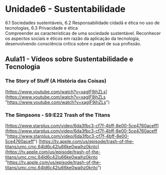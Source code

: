 # Unidade6 - Sustentabilidade

6.1 Sociedades sustentáveis, 6.2 Responsabilidade cidadã e ética no uso de tecnologias, 6.3 Privacidade e ética  
Compreender as características de uma sociedade sustentável. Reconhecer os aspectos sociais e éticos em razão da aplicação da tecnologia, desenvolvendo consciência crítica sobre o papel de sua profissão.  

## Aula11 - Vídeos sobre Sustentabilidade e Tecnologia

### The Story of Stuff (A História das Coisas)
[https://www.youtube.com/watch?v=xaglF9jhZLs](<https://www.youtube.com/watch?v=xaglF9jhZLs> "https://www.youtube.com/watch?v=xaglF9jhZLs")

### The Simpsons - S9:E22 Trash of the Titans
[https://www.starplus.com/video/6da3fbc3-cf7f-4bff-8e00-5ce4760aceff](<https://www.starplus.com/video/6da3fbc3-cf7f-4bff-8e00-5ce4760aceff> "https://www.starplus.com/video/6da3fbc3-cf7f-4bff-8e00-5ce4760aceff")
[https://tv.apple.com/us/episode/trash-of-the-titans/umc.cmc.64ld6c42lu66ke0waihz0knto](<https://tv.apple.com/us/episode/trash-of-the-titans/umc.cmc.64ld6c42lu66ke0waihz0knto> "https://tv.apple.com/us/episode/trash-of-the-titans/umc.cmc.64ld6c42lu66ke0waihz0knto")

<!--
## Aula11

### Ação 11

### Atividade 11

## Aula12

### Ação 12

### Atividade 12
-->
